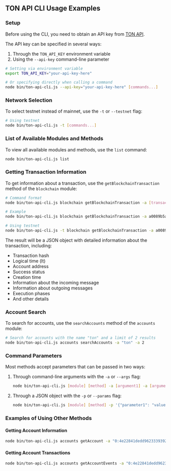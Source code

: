 ## TON API CLI Usage Examples

### Setup

Before using the CLI, you need to obtain an API key from [TON API](https://tonapi.io).

The API key can be specified in several ways:
1. Through the `TON_API_KEY` environment variable
2. Using the `--api-key` command-line parameter

```bash
# Setting via environment variable
export TON_API_KEY="your-api-key-here"

# Or specifying directly when calling a command
node bin/ton-api-cli.js --api-key="your-api-key-here" [commands...]
```

### Network Selection

To select testnet instead of mainnet, use the `-t` or `--testnet` flag:

```bash
# Using testnet
node bin/ton-api-cli.js -t [commands...]
```

### List of Available Modules and Methods

To view all available modules and methods, use the `list` command:

```bash
node bin/ton-api-cli.js list
```

### Getting Transaction Information

To get information about a transaction, use the `getBlockchainTransaction` method of the `blockchain` module:

```bash
# Command format
node bin/ton-api-cli.js blockchain getBlockchainTransaction -a [transaction_hash]

# Example
node bin/ton-api-cli.js blockchain getBlockchainTransaction -a a0089b5ae47cb60a4d14fcd6b88836a1ec08151e8ac9b3631d680df7c2ae0bb8

# Using testnet
node bin/ton-api-cli.js -t blockchain getBlockchainTransaction -a a0089b5ae47cb60a4d14fcd6b88836a1ec08151e8ac9b3631d680df7c2ae0bb8
```

The result will be a JSON object with detailed information about the transaction, including:
- Transaction hash
- Logical time (lt)
- Account address
- Success status
- Creation time
- Information about the incoming message
- Information about outgoing messages
- Execution phases
- And other details

### Account Search

To search for accounts, use the `searchAccounts` method of the `accounts` module:

```bash
# Search for accounts with the name "ton" and a limit of 2 results
node bin/ton-api-cli.js accounts searchAccounts -a "ton" -a 2
```

### Command Parameters

Most methods accept parameters that can be passed in two ways:

1. Through command-line arguments with the `-a` or `--args` flag:
   ```bash
   node bin/ton-api-cli.js [module] [method] -a [argument1] -a [argument2] ...
   ```

2. Through a JSON object with the `-p` or `--params` flag:
   ```bash
   node bin/ton-api-cli.js [module] [method] -p '{"parameter1": "value1", "parameter2": "value2"}'
   ```

### Examples of Using Other Methods

#### Getting Account Information
```bash
node bin/ton-api-cli.js accounts getAccount -a "0:4e22841dedd96233393921ad8fedb1fee7cfcc705143292a5434a6bc9f0b829f"
```

#### Getting Account Transactions
```bash
node bin/ton-api-cli.js accounts getAccountEvents -a "0:4e22841dedd96233393921ad8fedb1fee7cfcc705143292a5434a6bc9f0b829f" -a '{"limit": 5}'
``` 
